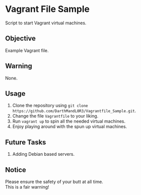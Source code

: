 # Vagrant File Sample

Script to start Vagrant virtual machines.

## Objective

Example Vagrant file.

## Warning

None.

## Usage

1. Clone the repository using ```git clone https://github.com/DarthMandL0R3/Vagrantfile_Sample.git```.
2. Change the file ```Vagrantfile``` to your liking.
3. Run ```vagrant up``` to spin all the needed virtual machines.
4. Enjoy playing around with the spun up virtual machines.

## Future Tasks

1. Adding Debian based servers. 

## Notice

Please ensure the safety of your butt at all time.  
This is a fair warning!
